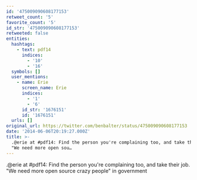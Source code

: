```yaml
---
id: '475009090608177153'
retweet_count: '5'
favorite_count: '5'
id_str: '475009090608177153'
retweeted: false
entities:
  hashtags:
    - text: pdf14
      indices:
        - '10'
        - '16'
  symbols: []
  user_mentions:
    - name: Erie
      screen_name: Erie
      indices:
        - '1'
        - '6'
      id_str: '1676151'
      id: '1676151'
  urls: []
original_url: https://twitter.com/benbalter/status/475009090608177153
date: '2014-06-06T20:19:27.000Z'
title: >-
  .@erie at #pdf14: Find the person you're complaining too, and take their job.
  "We need more open sou…
---
```


.@erie at #pdf14: Find the person you're complaining too, and take their job. "We need more open source crazy people" in government